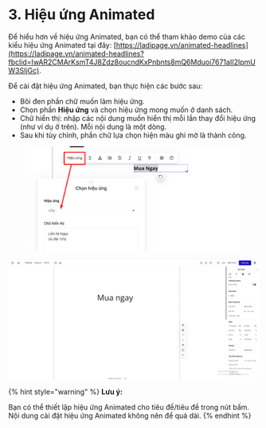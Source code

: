 # 3. Hiệu ứng Animated

Để hiểu hơn về hiệu ứng Animated, bạn có thể tham khảo demo của các kiểu hiệu ứng Animated tại đây: [https://ladipage.vn/animated-headlines](https://ladipage.vn/animated-headlines?fbclid=IwAR2CMArKsmT4J8Zdz8oucndKxPnbnts8mQ6Mduoi7671aII2IpmUW3SIjGc).

Để cài đặt hiệu ứng Animated, bạn thực hiện các bước sau:&#x20;

* Bôi đen phần chữ muốn làm hiệu ứng.
* Chọn phần **Hiệu ứng** và chọn hiệu ứng mong muốn ở danh sách.
* Chữ hiển thị: nhập các nội dung muốn hiển thị mỗi lần thay đổi hiệu ứng (như ví dụ ở trên). Mỗi nội dung là một dòng.
* Sau khi tùy chỉnh, phần chữ lựa chọn hiện màu ghi mờ là thành công.

<figure><img src="../.gitbook/assets/hiệu ứng1.png" alt=""><figcaption></figcaption></figure>

![](../.gitbook/assets/animated.gif)

{% hint style="warning" %}
**Lưu ý:**

Bạn có thể thiết lập hiệu ứng Animated cho tiêu đề/tiêu đề trong nút bấm. Nội dung cài đặt hiệu ứng Animated không nên để quá dài.
{% endhint %}
